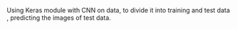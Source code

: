 Using Keras module with CNN on data, to divide it into training and test data , predicting the images of test data.
